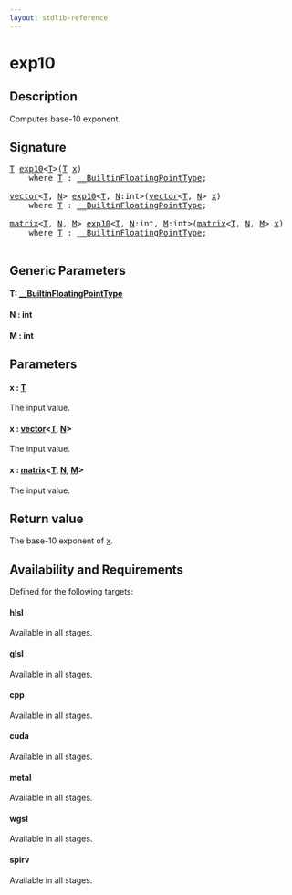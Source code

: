 ```yaml
---
layout: stdlib-reference
---
```


# exp10

## Description

Computes base-10 exponent.



## Signature 

<pre>
<a href="exp10.html#typeparam-T" class="code_type">T</a> <a href="exp10.html">exp10</a>&lt;<a href="exp10.html#typeparam-T" class="code_type">T</a>&gt;(<a href="exp10.html#typeparam-T" class="code_type">T</a> <a href="exp10.html#decl-x" class="code_param">x</a>)
    <span class='code_keyword'>where</span> <a href="exp10.html#typeparam-T" class="code_type">T</a> : <a href="../interfaces/0_builtinfloatingpointtype-029hm/index.html" class="code_type">__BuiltinFloatingPointType</a>;

<a href="../types/vector/index.html" class="code_type">vector</a>&lt;<a href="exp10.html#typeparam-T" class="code_type">T</a>, <a href="exp10.html#decl-N" class="code_var">N</a>&gt; <a href="exp10.html">exp10</a>&lt;<a href="exp10.html#typeparam-T" class="code_type">T</a>, <a href="exp10.html#decl-N" class="code_var">N</a>:<span class="code_keyword">int</span>&gt;(<a href="../types/vector/index.html" class="code_type">vector</a>&lt;<a href="exp10.html#typeparam-T" class="code_type">T</a>, <a href="exp10.html#decl-N" class="code_var">N</a>&gt; <a href="exp10.html#decl-x" class="code_param">x</a>)
    <span class='code_keyword'>where</span> <a href="exp10.html#typeparam-T" class="code_type">T</a> : <a href="../interfaces/0_builtinfloatingpointtype-029hm/index.html" class="code_type">__BuiltinFloatingPointType</a>;

<a href="../types/matrix/index.html" class="code_type">matrix</a>&lt;<a href="exp10.html#typeparam-T" class="code_type">T</a>, <a href="exp10.html#decl-N" class="code_var">N</a>, <a href="exp10.html#decl-M" class="code_var">M</a>&gt; <a href="exp10.html">exp10</a>&lt;<a href="exp10.html#typeparam-T" class="code_type">T</a>, <a href="exp10.html#decl-N" class="code_var">N</a>:<span class="code_keyword">int</span>, <a href="exp10.html#decl-M" class="code_var">M</a>:<span class="code_keyword">int</span>&gt;(<a href="../types/matrix/index.html" class="code_type">matrix</a>&lt;<a href="exp10.html#typeparam-T" class="code_type">T</a>, <a href="exp10.html#decl-N" class="code_var">N</a>, <a href="exp10.html#decl-M" class="code_var">M</a>&gt; <a href="exp10.html#decl-x" class="code_param">x</a>)
    <span class='code_keyword'>where</span> <a href="exp10.html#typeparam-T" class="code_type">T</a> : <a href="../interfaces/0_builtinfloatingpointtype-029hm/index.html" class="code_type">__BuiltinFloatingPointType</a>;

</pre>

## Generic Parameters

####  <a id="typeparam-T"></a>T: [\_\_BuiltinFloatingPointType](../interfaces/0_builtinfloatingpointtype-029hm/index.html)
####  <a id="decl-N"></a>N  : int
####  <a id="decl-M"></a>M  : int

## Parameters

####  <a id="decl-x"></a>x  : [T](exp10.html#typeparam-T)
The input value.

####  <a id="decl-x"></a>x  : [vector](../types/vector/index.html)\<[T](../types/vector/index.html#typeparam-T), [N](../types/vector/index.html#decl-N)\>
The input value.

####  <a id="decl-x"></a>x  : [matrix](../types/matrix/index.html)\<[T](.html), [N](../types/matrix/index.html#decl-N), [M](../types/matrix/index.html#decl-M)\>
The input value.


## Return value
The base-10 exponent of <span class='code'><a href="exp10.html#decl-x" class="code_param">x</a></span>.


## Availability and Requirements

Defined for the following targets:

#### hlsl
Available in all stages.

#### glsl
Available in all stages.

#### cpp
Available in all stages.

#### cuda
Available in all stages.

#### metal
Available in all stages.

#### wgsl
Available in all stages.

#### spirv
Available in all stages.



